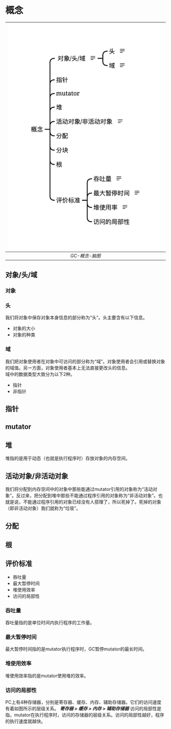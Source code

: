 # 概念

|![GC-概念-脑图](../../assets/GC-概念-脑图.png) | 
|:--:| 
| *GC-概念-脑图* |

## 对象/头/域
### 对象
### 头
我们将对象中保存对象本身信息的部分称为“头”。头主要含有以下信息。
* 对象的大小
* 对象的种类
### 域
我们把对象使用者在对象中可访问的部分称为“域”。对象使用者会引用或替换对象的域值。另一方面，对象使用者基本上无法直接更改头的信息。  
域中的数据类型大致分为以下2种。
* 指针
* 非指针

## 指针

## mutator

## 堆
堆指的是用于动态（也就是执行程序时）存放对象的内存空间。

## 活动对象/非活动对象
我们将分配到内存空间中的对象中那些能通过mutator引用的对象称为“活动对象”。反过来，把分配到堆中那些不能通过程序引用的对象称为“非活动对象”。也就是说，不能通过程序引用的对象已经没有人搭理了，所以死掉了。死掉的对象（即非活动对象）我们就称为“垃圾”。

## 分配

## 根

## 评价标准

* 吞吐量
* 最大暂停时间
* 堆使用效率 
* 访问的局部性

### 吞吐量
吞吐量指的是单位时间内执行程序的工作量。
### 最大暂停时间
最大暂停时间指的是mutator执行程序时，GC暂停mutator的最长时间。
### 堆使用效率
堆使用效率指的是mutator使用堆的效率。
### 访问的局部性
PC上有4种存储器，分别是寄存器、缓存、内存、辅助存储器。它们的访问速度有着如图所示的层级关系。
***寄存器 > 缓存 > 内存 > 辅助存储器***
访问的局部性是指，mutator在执行程序时，访问的存储器的层级关系。访问的局部性越好，程序的执行速度就越快。
